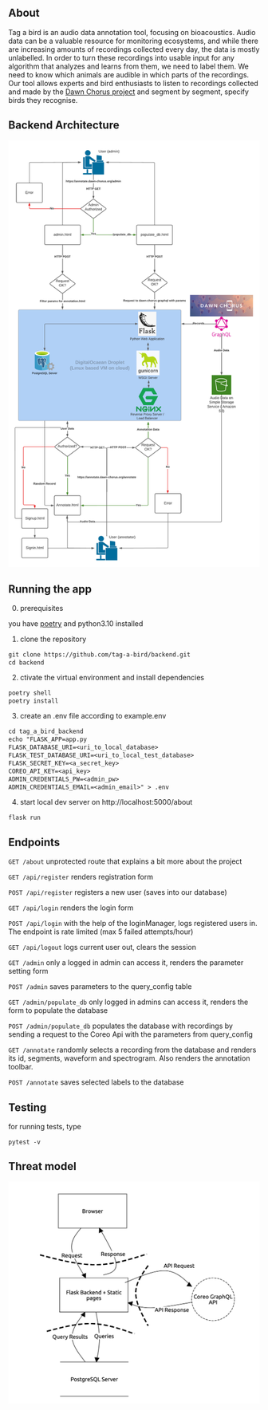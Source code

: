 ## About
Tag a bird is an audio data annotation tool, focusing on bioacoustics. Audio data can be a valuable resource for monitoring ecosystems, and while there are increasing amounts of recordings collected every day, the data is mostly unlabelled. In order to turn these recordings into usable input for any algorithm that analyzes and learns from them, we need to label them. We need to know which animals are audible in which parts of the recordings. Our tool allows experts and bird enthusiasts to listen to recordings collected and made by the [Dawn Chorus project](https://dawn-chorus.org/en/) and segment by segment, specify birds they recognise. 

## Backend Architecture
![Architecture](./readme_assets/tag-a-bird_architecture.png)

## Running the app
0. prerequisites

you have [poetry](https://python-poetry.org/docs/#installation) and python3.10 installed
1. clone the repository
```
git clone https://github.com/tag-a-bird/backend.git
cd backend
```
2. ctivate the virtual environment and install dependencies
```
poetry shell
poetry install
```
3. create an .env file according to example.env
```
cd tag_a_bird_backend
echo "FLASK_APP=app.py
FLASK_DATABASE_URI=<uri_to_local_database>
FLASK_TEST_DATABASE_URI=<uri_to_local_test_database>
FLASK_SECRET_KEY=<a_secret_key>
COREO_API_KEY=<api_key>
ADMIN_CREDENTIALS_PW=<admin_pw>
ADMIN_CREDENTIALS_EMAIL=<admin_email>" > .env
```
4. start local dev server on http://localhost:5000/about
```
flask run
```

## Endpoints
`GET /about` unprotected route that explains a bit more about the project

`GET /api/register` renders registration form

`POST /api/register` registers a new user (saves into our database)

`GET /api/login` renders the login form

`POST /api/login` with the help of the loginManager, logs registered users in. The endpoint is rate limited (max 5 failed attempts/hour)

`GET /api/logout` logs current user out, clears the session

`GET /admin` only a logged in admin can access it, renders the parameter setting form 

`POST /admin` saves parameters to the query_config table

`GET /admin/populate_db` only logged in admins can access it, renders the form to populate the database

`POST /admin/populate_db` populates the database with recordings by sending a request to the Coreo Api with the parameters from query_config

`GET /annotate` randomly selects a recording from the database and renders its id, segments, waveform and spectrogram. Also renders the annotation toolbar.

`POST /annotate` saves selected labels to the database

## Testing
for running tests, type 
```
pytest -v
```
## Threat model
![Threat model](./readme_assets/threat_model_owasp.png)
